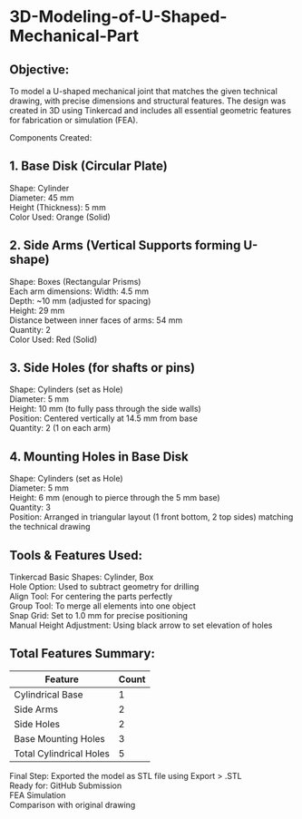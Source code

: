 # 3D-Modeling-of-U-Shaped-Mechanical-Part


## Objective:
To model a U-shaped mechanical joint that matches the given technical drawing, with precise dimensions and structural features. The design was created in 3D using Tinkercad and includes all essential geometric features for fabrication or simulation (FEA).

Components Created:

## 1. Base Disk (Circular Plate)
  Shape: Cylinder  
  Diameter: 45 mm  
  Height (Thickness): 5 mm  
  Color Used: Orange (Solid)  

## 2. Side Arms (Vertical Supports forming U-shape)
Shape: Boxes (Rectangular Prisms)  
  Each arm dimensions:
  Width: 4.5 mm  
    Depth: ~10 mm (adjusted for spacing)  
    Height: 29 mm  
  Distance between inner faces of arms: 54 mm  
  Quantity: 2  
  Color Used: Red (Solid)  

## 3. Side Holes (for shafts or pins)
Shape: Cylinders (set as Hole)  
Diameter: 5 mm  
Height: 10 mm (to fully pass through the side walls)  
Position: Centered vertically at 14.5 mm from base  
Quantity: 2 (1 on each arm)

## 4. Mounting Holes in Base Disk
Shape: Cylinders (set as Hole)  
Diameter: 5 mm  
Height: 6 mm (enough to pierce through the 5 mm base)  
Quantity: 3  
Position: Arranged in triangular layout (1 front bottom, 2 top sides) matching the technical drawing  

## Tools & Features Used:
Tinkercad Basic Shapes: Cylinder, Box  
Hole Option: Used to subtract geometry for drilling  
Align Tool: For centering the parts perfectly  
Group Tool: To merge all elements into one object  
Snap Grid: Set to 1.0 mm for precise positioning  
Manual Height Adjustment: Using black arrow to set elevation of holes

## Total Features Summary:
Feature                | Count
------------------------|-------
Cylindrical Base       | 1     
Side Arms              | 2     
Side Holes             | 2     
Base Mounting Holes    | 3     
Total Cylindrical Holes| 5     

Final Step:
Exported the model as STL file using Export > .STL  
Ready for:
GitHub Submission  
FEA Simulation  
Comparison with original drawing
